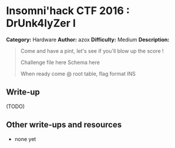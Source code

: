 # Insomni'hack CTF 2016 : DrUnk4lyZer I

**Category:** Hardware
**Author:** azox
**Difficulty:** Medium
**Description:**

> Come and have a pint, let's see if you'll blow up the score ! 
>
> Challenge file here 
> Schema here 
>
> When ready come @ root table, flag format INS<flag>

## Write-up

(TODO)

## Other write-ups and resources

* none yet
